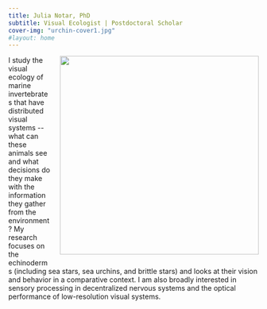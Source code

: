 ```yaml
---
title: Julia Notar, PhD
subtitle: Visual Ecologist | Postdoctoral Scholar
cover-img: "urchin-cover1.jpg"
#layout: home
---
```


<img style="float: right; padding-bottom: 20px; padding-left: 20px;" width="400" src="/o_echinata.png">

I study the visual ecology of marine invertebrates that have distributed visual systems -- what can these animals see and what decisions do they make with the information they gather from the environment? My research focuses on the echinoderms (including sea stars, sea urchins, and brittle stars) and looks at their vision and behavior in a comparative context. I am also broadly interested in sensory processing in decentralized nervous systems and the optical performance of low-resolution visual systems.
